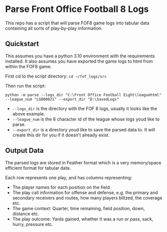 # Parse Front Office Football 8 Logs

This repo has a script that will parse FOF8 game logs into tabular data 
containing all sorts of play-by-play information.

## Quickstart
This assumes you have a python 3.10 environment with the requirements 
installed. It also assumes you have exported the game logs to html from 
within the FOF8 game.

First cd to the script directory:
`cd ~/fof_logs/src`

Then run the script:

`python -m parse --logs_dir "C:\Front Office Football Eight\leaguehtml" --league_num "LG000021" --export_dir "D:\SavedLogs"
`

* `--logs_dir` is the directory with the FOF 8 logs, usually it looks like the 
above example.
* `--league_num` is the 8 character id of the league whose logs youd like to 
parse.
* `--export_dir` is a directory youd like to save the parsed data to. It 
  will create this dir for you if it doesn't already exist.

## Output Data

The parsed logs are stored in Feather format which is a very memory/space 
efficient format for tabular data.

Each row represents one play, and has columns representing:
* The player names for each position on the field.
* The play call information for offense and defense, e.g. the primary and 
  secondary receivers and routes, how many players blitzed, the coverage etc.
* The game context: Quarter, time remaining, field position, down, distance etc.
* The play outcome: Yards gained, whether it was a run or pass, sack, hurry, 
  pressure etc.
